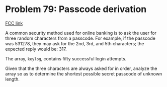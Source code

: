 # Problem 79: Passcode derivation

[FCC link](https://www.freecodecamp.org/learn/coding-interview-prep/project-euler/problem-79-passcode-derivation)

A common security method used for online banking is to ask the user for three
random characters from a passcode. For example, if the passcode was 531278, they
may ask for the 2nd, 3rd, and 5th characters; the expected reply would be: 317.

The array, `keylog`, contains fifty successful login attempts.

Given that the three characters are always asked for in order, analyze the array
so as to determine the shortest possible secret passcode of unknown length.
